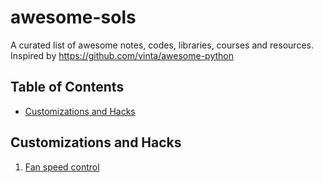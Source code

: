# awesome-sols
 A curated list of awesome notes, codes, libraries, courses and resources.  Inspired by https://github.com/vinta/awesome-python


## Table of Contents

<!-- MarkdownTOC depth=4 -->

- [Customizations and Hacks](#customizations-and-hacks)


<!-- /MarkdownTOC -->

## Customizations and Hacks
1. [Fan speed control](https://github.com/mzolfaghari/awesome-sols/blob/master/system_customization/fan_controld/readme.md)
